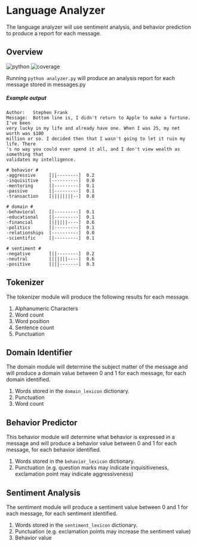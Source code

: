 # Language Analyzer

The language analyzer will use sentiment analysis, and behavior prediction to produce a report for each message.

## Overview

![python](https://img.shields.io/badge/python-3.3.6+-blue.svg)
![coverage](https://img.shields.io/badge/coverage-100%25-brightgreen.svg)

Running `python analyzer.py` will produce an analysis report for each message stored in messages.py


##### Example output

```
Author:   Stephen Frank
Message:  Bottom line is, I didn't return to Apple to make a fortune. I've been                                                                                                                                                              very lucky in my life and already have one. When I was 25, my net worth was $100                                                                                                                                                              million or so. I decided then that I wasn't going to let it ruin my life. There                                                                                                                                                             's no way you could ever spend it all, and I don't view wealth as something that                                                                                                                                                              validates my intelligence.

# behavior #
-aggressive     [||--------]  0.2
-inquisitive    [----------]  0.0
-mentoring      [|---------]  0.1
-passive        [|---------]  0.1
-transaction    [||||||||--]  0.8

# domain #
-behavioral     [|---------]  0.1
-educational    [|---------]  0.1
-financial      [||||||----]  0.6
-politics       [|---------]  0.1
-relationships  [----------]  0.0
-scientific     [|---------]  0.1

# sentiment #
-negative       [||--------]  0.2
-neutral        [||||||----]  0.6
-positive       [|||-------]  0.3

```

## Tokenizer

The tokenizer module will produce the following results for each message.

1. Alphanumeric Characters
1. Word count
1. Word position
1. Sentence count
1. Punctuation

## Domain Identifier

The domain module will determine the subject matter of the message and will produce a domain value between 0 and 1 for each message, for each domain identified.

1. Words stored in the `domain_lexicon` dictionary.
1. Punctuation
1. Word count

## Behavior Predictor

This behavior module will determine what behavior is expressed in a message and will produce a behavior value between 0 and 1 for each message, for each behavior identified.

1. Words stored in the `behavior_lexicon` dictionary.
1. Punctuation (e.g. question marks may indicate inquisitiveness, exclamation point may indicate aggressiveness)

## Sentiment Analysis

The sentiment module will produce a sentiment value between 0 and 1 for each message, for each sentiment identified.

1. Words stored in the `sentiment_lexicon` dictionary.
1. Punctuation (e.g. exclamation points may increase the sentiment value)
1. Behavior value
